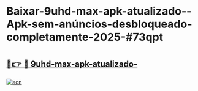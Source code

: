 # Baixar-9uhd-max-apk-atualizado--Apk-sem-anúncios-desbloqueado-completamente-2025-#73qpt

# <h2><a href="https://ainizakaria.my?title=9uhd-max-apk-atualizado-&ref=24M">🔗👉 🔴 9uhd-max-apk-atualizado-</a></h2>

[![acn](https://github.com/user-attachments/assets/0f9c940e-d8b0-45ae-aac7-cd30a18b3e1c)](https://ainizakaria.my?title=9uhd-max-apk-atualizado-&ref=24M)

